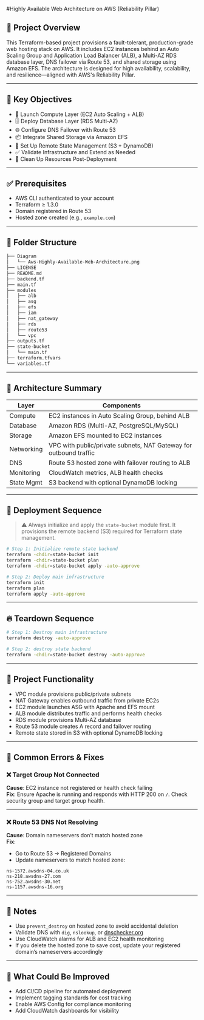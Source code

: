 
#Highly Available Web Architecture on AWS (Reliability Pillar)

## 📌 Project Overview

This Terraform-based project provisions a fault-tolerant, production-grade web hosting stack on AWS. It includes EC2 instances behind an Auto Scaling Group and Application Load Balancer (ALB), a Multi-AZ RDS database layer, DNS failover via Route 53, and shared storage using Amazon EFS. The architecture is designed for high availability, scalability, and resilience—aligned with AWS's Reliability Pillar.

---

## 🎯 Key Objectives

- 🚀 Launch Compute Layer (EC2 Auto Scaling + ALB)  
- 🗄️ Deploy Database Layer (RDS Multi-AZ)  
- 🌐 Configure DNS Failover with Route 53  
- 📦 Integrate Shared Storage via Amazon EFS  
- 🧠 Set Up Remote State Management (S3 + DynamoDB)  
- ✅ Validate Infrastructure and Extend as Needed  
- 🧹 Clean Up Resources Post-Deployment  

---

## ✅ Prerequisites

- AWS CLI authenticated to your account  
- Terraform ≥ 1.3.0  
- Domain registered in Route 53  
- Hosted zone created (e.g., `example.com`)  

---

## 📁 Folder Structure

```bash
├── Diagram
│   └── Aws-Highly-Available-Web-Architecture.png
├── LICENSE
├── README.md
├── backend.tf
├── main.tf
├── modules
│   ├── alb
│   ├── asg
│   ├── efs
│   ├── iam
│   ├── nat_gateway
│   ├── rds
│   ├── route53
│   └── vpc
├── outputs.tf
├── state-bucket
│   └── main.tf
├── terraform.tfvars
└── variables.tf
```
---

## 🧱 Architecture Summary

| Layer       | Components                                                                  |
|------------|------------------------------------------------------------------------------|
| Compute     | EC2 instances in Auto Scaling Group, behind ALB                             |
| Database    | Amazon RDS (Multi-AZ, PostgreSQL/MySQL)                                     |
| Storage     | Amazon EFS mounted to EC2 instances                                         |
| Networking  | VPC with public/private subnets, NAT Gateway for outbound traffic           |
| DNS         | Route 53 hosted zone with failover routing to ALB                           |
| Monitoring  | CloudWatch metrics, ALB health checks                                       |
| State Mgmt  | S3 backend with optional DynamoDB locking                                   |

---

## 🚀 Deployment Sequence

> ⚠️ Always initialize and apply the `state-bucket` module first. It provisions the remote backend (S3) required for Terraform state management.

```bash
# Step 1: Initialize remote state backend
terraform -chdir=state-bucket init
terraform -chdir=state-bucket plan
terraform -chdir=state-bucket apply -auto-approve

# Step 2: Deploy main infrastructure
terraform init
terraform plan
terraform apply -auto-approve
```

---

## 🔥 Teardown Sequence

```bash
# Step 1: Destroy main infrastructure
terraform destroy -auto-approve

# Step 2: destroy state backend
terraform -chdir=state-bucket destroy -auto-approve
```

---

## 🧠 Project Functionality

- VPC module provisions public/private subnets  
- NAT Gateway enables outbound traffic from private EC2s  
- EC2 module launches ASG with Apache and EFS mount  
- ALB module distributes traffic and performs health checks  
- RDS module provisions Multi-AZ database  
- Route 53 module creates A record and failover routing  
- Remote state stored in S3 with optional DynamoDB locking  

---

## 🧩 Common Errors & Fixes

### ❌ Target Group Not Connected
**Cause**: EC2 instance not registered or health check failing  
**Fix**: Ensure Apache is running and responds with HTTP 200 on `/`. Check security group and target group health.

---

### ❌ Route 53 DNS Not Resolving
**Cause**: Domain nameservers don’t match hosted zone  
**Fix**:  
- Go to Route 53 → Registered Domains  
- Update nameservers to match hosted zone:
```text
ns-1572.awsdns-04.co.uk  
ns-218.awsdns-27.com  
ns-752.awsdns-30.net  
ns-1157.awsdns-16.org  
```
---

## 🧠 Notes

- Use `prevent_destroy` on hosted zone to avoid accidental deletion  
- Validate DNS with `dig`, `nslookup`, or [dnschecker.org](https://dnschecker.org)  
- Use CloudWatch alarms for ALB and EC2 health monitoring  
- If you delete the hosted zone to save cost, update your registered domain’s nameservers accordingly  

---

## 🔧 What Could Be Improved

- Add CI/CD pipeline for automated deployment  
- Implement tagging standards for cost tracking  
- Enable AWS Config for compliance monitoring  
- Add CloudWatch dashboards for visibility  

